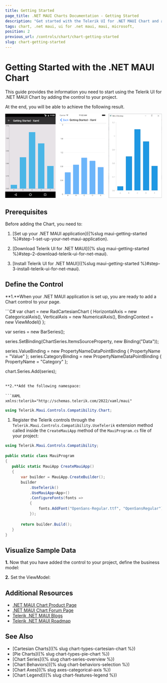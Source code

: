```yaml
---
title: Getting Started
page_title: .NET MAUI Charts Documentation - Getting Started
description: "Get started with the Telerik UI for .NET MAUI Chart and add the control to your .NET MAUI project."
tags: chart, .net maui, ui for .net maui, maui, microsoft,
position: 2
previous_url: /controls/chart/chart-getting-started
slug: chart-getting-started
---
```


# Getting Started with the .NET MAUI Chart

This guide provides the information you need to start using the Telerik UI for .NET MAUI Chart by adding the control to your project.

At the end, you will be able to achieve the following result.

![Basic RadCartesianChart](images/chart-gettingstarted.png "Basic RadCartesianChart")

## Prerequisites

Before adding the Chart, you need to:

1. [Set up your .NET MAUI application]({%slug maui-getting-started %}#step-1-set-up-your-net-maui-application).

1. [Download Telerik UI for .NET MAUI]({% slug maui-getting-started %}#step-2-download-telerik-ui-for-net-maui).

1. [Install Telerik UI for .NET MAUI]({%slug maui-getting-started %}#step-3-install-telerik-ui-for-net-maui).

## Define the Control

**1.**When your .NET MAUI application is set up, you are ready to add a Chart control to your page.

<snippet id='chart-getting-started-xaml' />
```C#
var chart = new RadCartesianChart
{
	HorizontalAxis = new CategoricalAxis(),
	VerticalAxis = new NumericalAxis(),
	BindingContext = new ViewModel()
};

var series = new BarSeries();

series.SetBinding(ChartSeries.ItemsSourceProperty, new Binding("Data"));

series.ValueBinding = new PropertyNameDataPointBinding { PropertyName = "Value" };
series.CategoryBinding = new PropertyNameDataPointBinding { PropertyName = "Category" };

chart.Series.Add(series);
```

**2.**Add the following namespace:

```XAML
xmlns:telerik="http://schemas.telerik.com/2022/xaml/maui"
```
```C#
using Telerik.Maui.Controls.Compatibility.Chart;
```

1. Register the Telerik controls through the `Telerik.Maui.Controls.Compatibility.UseTelerik` extension method called inside the `CreateMauiApp` method of the `MauiProgram.cs` file of your project:

 ```C#
 using Telerik.Maui.Controls.Compatibility;

 public static class MauiProgram
 {
	public static MauiApp CreateMauiApp()
	{
		var builder = MauiApp.CreateBuilder();
		builder
			.UseTelerik()
			.UseMauiApp<App>()
			.ConfigureFonts(fonts =>
			{
				fonts.AddFont("OpenSans-Regular.ttf", "OpenSansRegular");
			});

		return builder.Build();
	}
 }           
 ```


## Visualize Sample Data

**1.** Now that you have added the control to your project, define the business model:

<snippet id='categorical-data-model' />

**2.** Set the ViewModel:

<snippet id='chart-getting-started-viewmodel' />

## Additional Resources

- [.NET MAUI Chart Product Page](https://www.telerik.com/maui-ui/chart)
- [.NET MAUI Chart Forum Page](https://www.telerik.com/forums/maui?tagId=1765)
- [Telerik .NET MAUI Blogs](https://www.telerik.com/blogs/mobile-net-maui)
- [Telerik .NET MAUI Roadmap](https://www.telerik.com/support/whats-new/maui-ui/roadmap)

## See Also

- [Cartesian Charts]({% slug chart-types-cartesian-chart %})
- [Pie Charts]({% slug chart-types-pie-chart %})
- [Chart Series]({% slug chart-series-overview %})
- [Chart Behaviors]({% slug chart-behaviors-selection %})
- [Chart Axes]({% slug axes-categorical-axis %})
- [Chart Legend]({% slug chart-features-legend %})